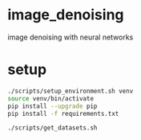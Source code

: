 # image_denoising
image denoising with neural networks

# setup
```bash
./scripts/setup_environment.sh venv
source venv/bin/activate
pip install --upgrade pip
pip install -f requirements.txt

./scripts/get_datasets.sh
```